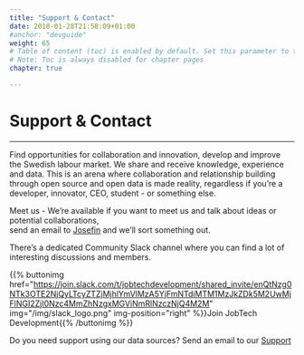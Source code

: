 ```yaml
---
title: "Support & Contact"
date: 2018-01-28T21:58:09+01:00
#anchor: "devguide"
weight: 65
# Table of content (toc) is enabled by default. Set this parameter to true to disable it.
# Note: Toc is always disabled for chapter pages
chapter: true

---
```

# Support & Contact
<hr>
Find opportunities for collaboration and innovation, develop and improve the Swedish labour market. 
We share and receive knowledge, experience and data. This is an arena where collaboration and relationship building through open source and open data is made reality, regardless if you’re a developer, innovator, CEO, student - or something else.


Meet us - We’re available if you want to meet us and talk about ideas or potential collaborations,  
send an email to [Josefin](mailto:josefin.berndtson@jobtechdev.se) and we’ll sort something out.

There’s a dedicated Community Slack channel where you can find a lot of interesting discussions and members.  
  
{{% buttonimg href="https://join.slack.com/t/jobtechdevelopment/shared_invite/enQtNzg0NTk3OTE2NjQyLTcyZTZjMjhlYmVlMzA5YjFmNTdiMTM1MzJkZDk5M2UwMjFlNGI2ZjI0Nzc4MmZhNzgxMGViNmRlNzczNjQ4M2M" img="/img/slack_logo.png" img-position="right" %}}Join JobTech Development{{% /buttonimg %}}  

Do you need support using our data sources?
Send an email to our [Support](mailto:support@jobtechdev.se)



